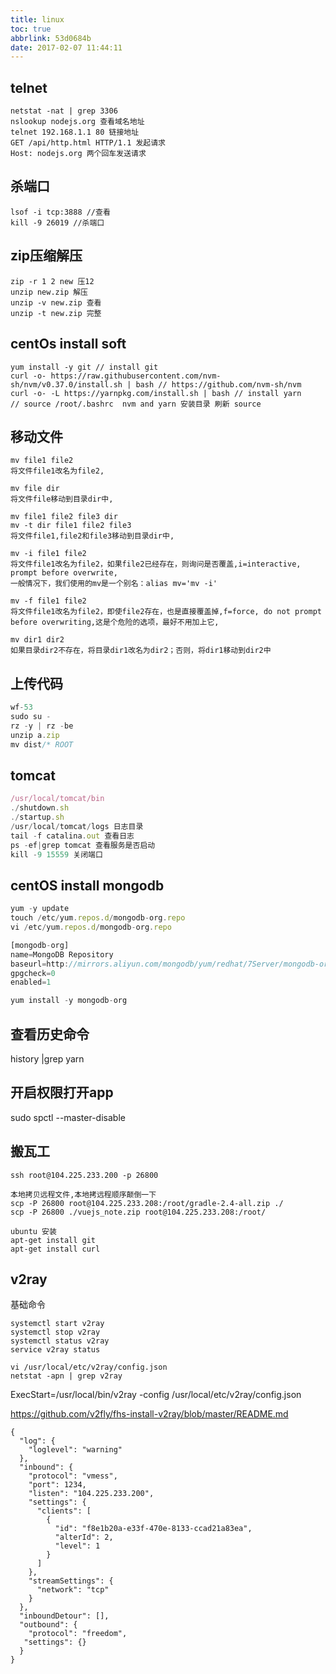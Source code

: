 ```yaml
---
title: linux
toc: true
abbrlink: 53d0684b
date: 2017-02-07 11:44:11
---
```


## telnet
```
netstat -nat | grep 3306
nslookup nodejs.org 查看域名地址
telnet 192.168.1.1 80 链接地址
GET /api/http.html HTTP/1.1 发起请求 
Host: nodejs.org 两个回车发送请求 
```

## 杀端口
```
lsof -i tcp:3888 //查看
kill -9 26019 //杀端口
```

## zip压缩解压
```
zip -r 1 2 new 压12
unzip new.zip 解压
unzip -v new.zip 查看
unzip -t new.zip 完整
```

## centOs install soft
```
yum install -y git // install git
curl -o- https://raw.githubusercontent.com/nvm-sh/nvm/v0.37.0/install.sh | bash // https://github.com/nvm-sh/nvm
curl -o- -L https://yarnpkg.com/install.sh | bash // install yarn
// source /root/.bashrc  nvm and yarn 安装目录 刷新 source
```

## 移动文件
```
mv file1 file2
将文件file1改名为file2,

mv file dir
将文件file移动到目录dir中,

mv file1 file2 file3 dir
mv -t dir file1 file2 file3
将文件file1,file2和file3移动到目录dir中,

mv -i file1 file2
将文件file1改名为file2，如果file2已经存在，则询问是否覆盖,i=interactive, prompt before overwrite,
一般情况下，我们使用的mv是一个别名：alias mv='mv -i'

mv -f file1 file2
将文件file1改名为file2，即使file2存在，也是直接覆盖掉,f=force, do not prompt before overwriting,这是个危险的选项，最好不用加上它,

mv dir1 dir2
如果目录dir2不存在，将目录dir1改名为dir2；否则，将dir1移动到dir2中
```

## 上传代码
```js
wf-53
sudo su -
rz -y | rz -be
unzip a.zip
mv dist/* ROOT
```

## tomcat
```js
/usr/local/tomcat/bin
./shutdown.sh
./startup.sh
/usr/local/tomcat/logs 日志目录
tail -f catalina.out 查看日志
ps -ef|grep tomcat 查看服务是否启动
kill -9 15559 关闭端口
```

## centOS install mongodb
```js
yum -y update
touch /etc/yum.repos.d/mongodb-org.repo
vi /etc/yum.repos.d/mongodb-org.repo

[mongodb-org]
name=MongoDB Repository
baseurl=http://mirrors.aliyun.com/mongodb/yum/redhat/7Server/mongodb-org/3.2/x86_64/
gpgcheck=0
enabled=1

yum install -y mongodb-org
```

## 查看历史命令
history |grep yarn

## 开启权限打开app
sudo spctl --master-disable

## 搬瓦工
```
ssh root@104.225.233.200 -p 26800

本地拷贝远程文件,本地拷远程顺序颠倒一下
scp -P 26800 root@104.225.233.208:/root/gradle-2.4-all.zip ./
scp -P 26800 ./vuejs_note.zip root@104.225.233.208:/root/

ubuntu 安装
apt-get install git
apt-get install curl

```

## v2ray
基础命令
```
systemctl start v2ray
systemctl stop v2ray
systemctl status v2ray
service v2ray status

vi /usr/local/etc/v2ray/config.json
netstat -apn | grep v2ray
```

ExecStart=/usr/local/bin/v2ray -config /usr/local/etc/v2ray/config.json

https://github.com/v2fly/fhs-install-v2ray/blob/master/README.md
```
{
  "log": {
    "loglevel": "warning"
  },
  "inbound": {
    "protocol": "vmess",
    "port": 1234,
    "listen": "104.225.233.200",
    "settings": {
      "clients": [
        {
          "id": "f8e1b20a-e33f-470e-8133-ccad21a83ea",
          "alterId": 2,
          "level": 1
        }
      ]
    },
    "streamSettings": {
      "network": "tcp"
    }
  },
  "inboundDetour": [],
  "outbound": {
    "protocol": "freedom",
   "settings": {}
  }
}
```


